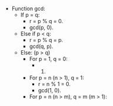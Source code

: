 - Function gcd:
  - If p = q:
    - r = p % q = 0.
    - gcd(p, 0).
  - Else if p < q:
    - r = p % q = p.
    - gcd(q, p).
  - Else: (p > q)
    - For p = 1, q = 0:
      - 1.
    - For p = n (n > 1), q = 1:
      - r = n % 1 = 0.
      - gcd(1, 0).
    - For p = n (n > m), q = m (m > 1):